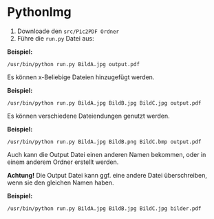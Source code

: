 # PythonImg
1. Downloade den `src/Pic2PDF Ordner`
2. Führe die `run.py` Datei aus:

**Beispiel:**
    
```shell
/usr/bin/python run.py BildA.jpg output.pdf
```
    
Es können x-Beliebige Dateien hinzugefügt werden. 
    
**Beispiel:**

```shell
/usr/bin/python run.py BildA.jpg BildB.jpg BildC.jpg output.pdf
```

Es können verschiedene Dateiendungen genutzt werden.

**Beispiel:**

```shell
/usr/bin/python run.py BildA.jpg BildB.png BildC.bmp output.pdf
```
     
Auch kann die Output Datei einen anderen Namen bekommen, oder in einem anderem Ordner erstellt werden.

**Achtung!** Die Output Datei kann ggf. eine andere Datei überschreiben, wenn sie den gleichen Namen haben.

**Beispiel:**

```shell
/usr/bin/python run.py BildA.jpg BildB.jpg BildC.jpg bilder.pdf
```
  
    
